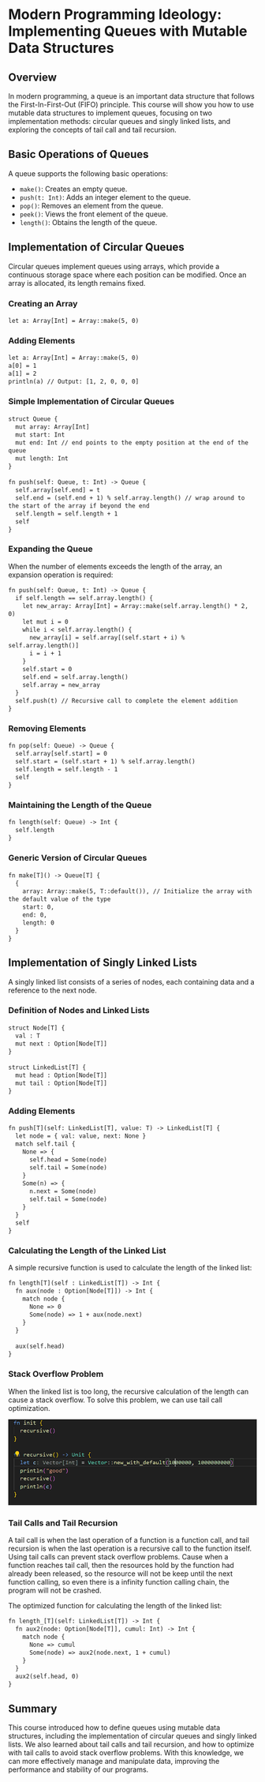 # Modern Programming Ideology: Implementing Queues with Mutable Data Structures

## Overview

In modern programming, a queue is an important data structure that follows the First-In-First-Out (FIFO) principle. This course will show you how to use mutable data structures to implement queues, focusing on two implementation methods: circular queues and singly linked lists, and exploring the concepts of tail call and tail recursion.

## Basic Operations of Queues

A queue supports the following basic operations:

- `make()`: Creates an empty queue.
- `push(t: Int)`: Adds an integer element to the queue.
- `pop()`: Removes an element from the queue.
- `peek()`: Views the front element of the queue.
- `length()`: Obtains the length of the queue.

## Implementation of Circular Queues

Circular queues implement queues using arrays, which provide a continuous storage space where each position can be modified. Once an array is allocated, its length remains fixed.

### Creating an Array

```moonbit expr
let a: Array[Int] = Array::make(5, 0)
```

### Adding Elements

```moonbit expr
let a: Array[Int] = Array::make(5, 0)
a[0] = 1
a[1] = 2
println(a) // Output: [1, 2, 0, 0, 0]
```

### Simple Implementation of Circular Queues

```moonbit no-check
struct Queue {
  mut array: Array[Int]
  mut start: Int
  mut end: Int // end points to the empty position at the end of the queue
  mut length: Int
}

fn push(self: Queue, t: Int) -> Queue {
  self.array[self.end] = t
  self.end = (self.end + 1) % self.array.length() // wrap around to the start of the array if beyond the end
  self.length = self.length + 1
  self
}
```

### Expanding the Queue

When the number of elements exceeds the length of the array, an expansion operation is required:

```moonbit no-check
fn push(self: Queue, t: Int) -> Queue {
  if self.length == self.array.length() {
    let new_array: Array[Int] = Array::make(self.array.length() * 2, 0)
    let mut i = 0
    while i < self.array.length() {
      new_array[i] = self.array[(self.start + i) % self.array.length()]
      i = i + 1
    }
    self.start = 0
    self.end = self.array.length()
    self.array = new_array
  }
  self.push(t) // Recursive call to complete the element addition
}
```

### Removing Elements

```moonbit no-check
fn pop(self: Queue) -> Queue {
  self.array[self.start] = 0
  self.start = (self.start + 1) % self.array.length()
  self.length = self.length - 1
  self
}
```

### Maintaining the Length of the Queue

```moonbit no-check
fn length(self: Queue) -> Int {
  self.length
}
```

### Generic Version of Circular Queues

```moonbit no-check
fn make[T]() -> Queue[T] {
  {
    array: Array::make(5, T::default()), // Initialize the array with the default value of the type
    start: 0,
    end: 0,
    length: 0
  }
}
```

## Implementation of Singly Linked Lists

A singly linked list consists of a series of nodes, each containing data and a reference to the next node.

### Definition of Nodes and Linked Lists

```moonbit
struct Node[T] {
  val : T
  mut next : Option[Node[T]]
}

struct LinkedList[T] {
  mut head : Option[Node[T]]
  mut tail : Option[Node[T]]
}
```

### Adding Elements

```moonbit
fn push[T](self: LinkedList[T], value: T) -> LinkedList[T] {
  let node = { val: value, next: None }
  match self.tail {
    None => {
      self.head = Some(node)
      self.tail = Some(node)
    }
    Some(n) => {
      n.next = Some(node)
      self.tail = Some(node)
    }
  }
  self
}
```

### Calculating the Length of the Linked List

A simple recursive function is used to calculate the length of the linked list:

```moonbit
fn length[T](self : LinkedList[T]) -> Int {
  fn aux(node : Option[Node[T]]) -> Int {
    match node {
      None => 0
      Some(node) => 1 + aux(node.next)
    }
  }

  aux(self.head)
}
```

### Stack Overflow Problem

When the linked list is too long, the recursive calculation of the length can cause a stack overflow. To solve this problem, we can use tail call optimization.


![overflow](overflow.png)

### Tail Calls and Tail Recursion

A tail call is when the last operation of a function is a function call, and tail recursion is when the last operation is a recursive call to the function itself. Using tail calls can prevent stack overflow problems. Cause when a function reaches tail call, then the resources hold by the function had already been released, so the resource will not be keep until the next function calling, so even there is a infinity function calling chain, the program will not be crashed.

The optimized function for calculating the length of the linked list:

```moonbit
fn length_[T](self: LinkedList[T]) -> Int {
  fn aux2(node: Option[Node[T]], cumul: Int) -> Int {
    match node {
      None => cumul
      Some(node) => aux2(node.next, 1 + cumul)
    }
  }
  aux2(self.head, 0)
}
```

## Summary

This course introduced how to define queues using mutable data structures, including the implementation of circular queues and singly linked lists. We also learned about tail calls and tail recursion, and how to optimize with tail calls to avoid stack overflow problems. With this knowledge, we can more effectively manage and manipulate data, improving the performance and stability of our programs.
